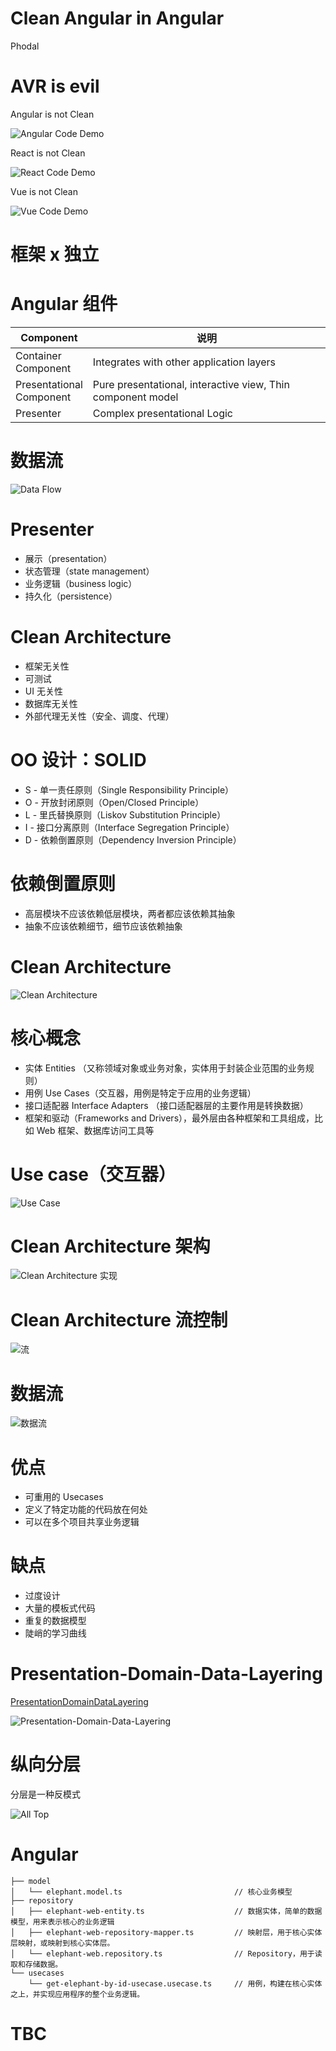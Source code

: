 Clean Angular in Angular
===

Phodal 

AVR is evil
===

Angular is not Clean

![Angular Code Demo](images/angular-demo-code.png)

React is not Clean

![React Code Demo](images/react-demo-code.png)

Vue is not Clean

![Vue Code Demo](images/vue-demo-code.png)

框架 x 独立
===


Angular 组件
===

| Component |  说明                 |               
|-------------------|----------------------|
| Container <br/> Component | Integrates with other application layers |
| Presentational <br/> Component | Pure presentational, interactive view, Thin component model |
| Presenter   | Complex presentational Logic |

数据流
===

![Data Flow](images/event-data-flow.gif)

Presenter
===

 - 展示（presentation）
 - 状态管理（state management）
 - 业务逻辑（business logic）
 - 持久化（persistence）
 
Clean Architecture
===

 - 框架无关性
 - 可测试
 - UI 无关性
 - 数据库无关性
 - 外部代理无关性（安全、调度、代理）

OO 设计：SOLID
===

 -  S - 单一责任原则（Single Responsibility Principle）
 -  O - 开放封闭原则（Open/Closed Principle）
 -  L - 里氏替换原则（Liskov Substitution Principle）
 -  I - 接口分离原则（Interface Segregation Principle）
 -  D - 依赖倒置原则（Dependency Inversion Principle）

依赖倒置原则 
===

 - 高层模块不应该依赖低层模块，两者都应该依赖其抽象
 - 抽象不应该依赖细节，细节应该依赖抽象

Clean Architecture
===

![Clean Architecture](images/clean-architecture.jpg)

核心概念
===

 - 实体 Entities （又称领域对象或业务对象，实体用于封装企业范围的业务规则）
 - 用例 Use Cases（交互器，用例是特定于应用的业务逻辑）
 - 接口适配器 Interface Adapters （接口适配器层的主要作用是转换数据）
 - 框架和驱动（Frameworks and Drivers），最外层由各种框架和工具组成，比如 Web 框架、数据库访问工具等

Use case（交互器）
===

![Use Case](images/angular-clean-usecase.png)

Clean Architecture 架构
===

![Clean Architecture 实现](images/android-mvp-clean.png)


Clean Architecture 流控制
===

![流](images/usecase-flow.png)

数据流
===

![数据流](images/clean_architecture_layers_details.png)

优点
===

 - 可重用的 Usecases
 - 定义了特定功能的代码放在何处
 - 可以在多个项目共享业务逻辑

缺点
===

 - 过度设计
 - 大量的模板式代码
 - 重复的数据模型
 - 陡峭的学习曲线

Presentation-Domain-Data-Layering
===

[PresentationDomainDataLayering](https://martinfowler.com/bliki/PresentationDomainDataLayering.html)

![Presentation-Domain-Data-Layering](images/Presentation-Domain-Data-Layering.png)

纵向分层
===

分层是一种反模式

![All Top](images/all_top.png)

Angular
===

```
├── model
│   └── elephant.model.ts                         // 核心业务模型
├── repository
│   ├── elephant-web-entity.ts                    // 数据实体，简单的数据模型，用来表示核心的业务逻辑
│   ├── elephant-web-repository-mapper.ts         // 映射层，用于核心实体层映射，或映射到核心实体层。
│   └── elephant-web.repository.ts                // Repository，用于读取和存储数据。
└── usecases
    └── get-elephant-by-id-usecase.usecase.ts     // 用例，构建在核心实体之上，并实现应用程序的整个业务逻辑。
```

TBC
===
